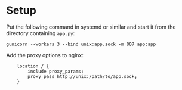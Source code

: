 # Setup

Put the following command in systemd or similar and start it from the directory containing `app.py`:

`gunicorn --workers 3 --bind unix:app.sock -m 007 app:app`

Add the proxy options to nginx:
```
    location / {
        include proxy_params;
        proxy_pass http://unix:/path/to/app.sock;
    }
```